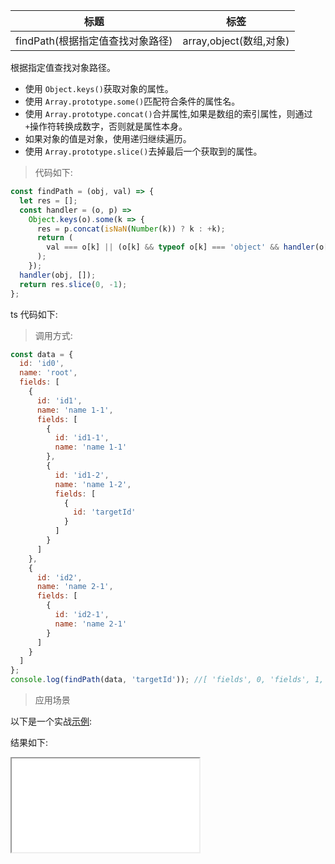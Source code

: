 | 标题                             | 标签                    |
| -------------------------------- | ----------------------- |
| findPath(根据指定值查找对象路径) | array,object(数组,对象) |

根据指定值查找对象路径。

- 使用 `Object.keys()`获取对象的属性。
- 使用 `Array.prototype.some()`匹配符合条件的属性名。
- 使用 `Array.prototype.concat()`合并属性,如果是数组的索引属性，则通过`+`操作符转换成数字，否则就是属性本身。
- 如果对象的值是对象，使用递归继续遍历。
- 使用 `Array.prototype.slice()`去掉最后一个获取到的属性。

> 代码如下:

```js
const findPath = (obj, val) => {
  let res = [];
  const handler = (o, p) =>
    Object.keys(o).some(k => {
      res = p.concat(isNaN(Number(k)) ? k : +k);
      return (
        val === o[k] || (o[k] && typeof o[k] === 'object' && handler(o[k], res))
      );
    });
  handler(obj, []);
  return res.slice(0, -1);
};
```

ts 代码如下:

<div class="code-editor" data-url="codes/javascript/ts/find-path.ts" data-language="typescript"></div>

> 调用方式:

```js
const data = {
  id: 'id0',
  name: 'root',
  fields: [
    {
      id: 'id1',
      name: 'name 1-1',
      fields: [
        {
          id: 'id1-1',
          name: 'name 1-1'
        },
        {
          id: 'id1-2',
          name: 'name 1-2',
          fields: [
            {
              id: 'targetId'
            }
          ]
        }
      ]
    },
    {
      id: 'id2',
      name: 'name 2-1',
      fields: [
        {
          id: 'id2-1',
          name: 'name 2-1'
        }
      ]
    }
  ]
};
console.log(findPath(data, 'targetId')); //[ 'fields', 0, 'fields', 1, 'fields', 0 ]
```

> 应用场景

以下是一个实战<a href="codes/javascript/html/find-path.html" target="_blank" rel="noopener noreferrer">示例</a>:

<div class="code-editor" data-url="codes/javascript/html/find-path.html" data-language="html"></div>

结果如下:

<iframe src="codes/javascript/html/find-path.html"></iframe>
